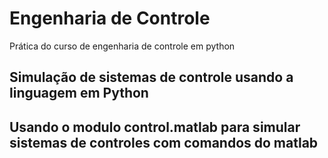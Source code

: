 # Engenharia de Controle 
Prática do curso de engenharia de controle em python
## Simulação de sistemas de controle usando a linguagem em Python
## Usando o modulo control.matlab para simular sistemas de controles com comandos do matlab

